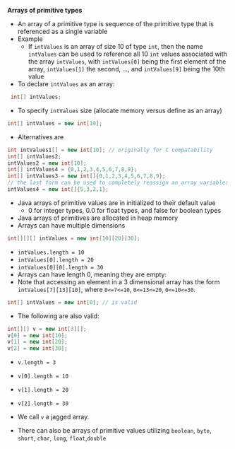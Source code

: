 **Arrays of primitive types**
- An array of a primitive type is sequence of the primitive type that is referenced as a single variable
- Example
  - If `intValues` is an array of size 10 of type `int`, then the name `intValues` can be used to reference all 10 `int` values associated with the array `intValues`, with `intValues[0]` being the first element of the array, `intValues[1]` the second, ..., and `intValues[9]` being the 10th value
- To declare `intValues` as an array:

```java
 int[] intValues;
 ```
- To specify `intValues` size (allocate memory versus define as an array)

```java
int[] intValues = new int[10];
```

- Alternatives are

```java
int intValues1[] = new int[10]; // originally for C compatability
int[] intValues2;
intValues2 = new int[10];
int[] intValues4 = {0,1,2,3,4,5,6,7,8,9};
int[] intValues3 = new int[]{0,1,2,3,4,5,6,7,8,9};
// the last form can be used to completely reassign an array variable:
intValues4 = new int[]{5,3,2,1};
```

- Java arrays of primitive values are in initialized to their default value
  - 0 for integer types, 0.0 for float types, and false for boolean types
- Java arrays of primitives are allocated in heap memory
- Arrays can have multiple dimensions

```java
int[][][] intValues = new int[10][20][30];
```

  - `intValues.length = 10`
  - `intValues[0].length = 20`
  - `intValues[0][0].length = 30`
- Arrays can have length 0, meaning they are empty:
- Note that accessing an element in a 3 dimensional array has the form `intValues[7][13][10]`, where `0<=7<=10`, `0<=13<=20`, `0<=10<=30`.

```java
int[] intValues = new int[0]; // is valid
```

- The following are also valid:

```java
int[][] v = new int[3][];
v[0] = new int[10];
v[1] = new int[20];
v[2] = new int[30];
```
  - `v.length = 3`
  - `v[0].length = 10`
  - `v[1].length = 20`
  - `v[2].length = 30`
  - We call `v` a jagged array.

- There can also be arrays of primitive values utilizing `boolean`, `byte`, `short`, `char`, `long`, `float`,`double`
